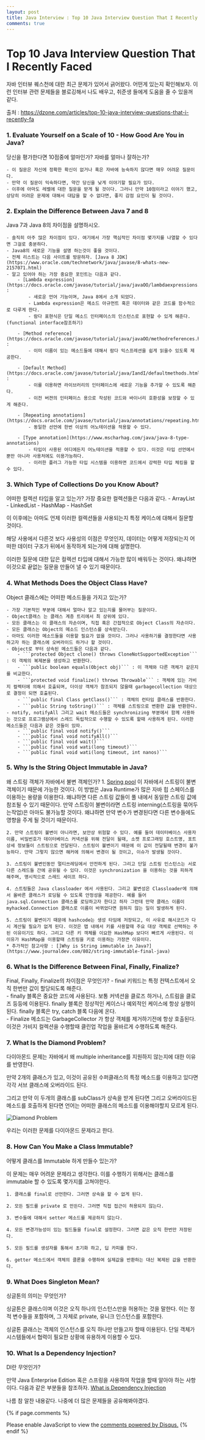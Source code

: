 ```yaml
---
layout: post
title: Java Interview : Top 10 Java Interview Question That I Recently Faced
comments: true
---
```

# Top 10 Java Interview Question That I Recently Faced
자바 인터뷰 퀘스천에 대한 최근 문제가 있어서 긁어왔다. 어떤게 있는지 확인해보자. 
이런 인터뷰 관련 문제들을 블로깅해서 나도 배우고, 취준생 들에게 도움을 줄 수 있을꺼 같다.  

출처 : https://dzone.com/articles/top-10-java-interview-questions-that-i-recently-fa

### 1. Evaluate Yourself on a Scale of 10 - How Good Are You in Java?
당신을 평가한다면 10점중에 얼마인가? 자바를 얼마나 잘하는가?

    - 이 질문은 자신에 정확한 확신이 없거나 혹은 자바에 능숙하지 않다면 매우 어려운 질문이다.
    - 만약 이 질문이 익숙하다면, 약간 당신을 낮게 이야기할 필요가 있다. 
    - 이후에 아마도 레벨에 대한 질문을 받게 될 것이다. 그러니 만약 10점이라고 이야기 했고, 상당히 어려운 문제에 대해서 대답을 할 수 없다면, 좋지 감점 요인이 될 것이다.
   
### 2. Explain the Difference Between Java 7 and 8
Java 7과 Java 8의 차이점을 설명하시오. 

    - 솔직히 아주 많은 차이점이 있다. 여기에서 가장 핵심적인 차이점 몇가지를 나열할 수 있다면 그걸로 충분하다. 
    - Java8의 새로운 기능을 설명 하는것이 좋을 것이다.
    - 전체 리스트는 다음 사이트를 방문하자. [Java 8 JDK](https://www.oracle.com/technetwork/java/javase/8-whats-new-2157071.html)
    - 알고 있어야 하는 가장 중요한 포인트는 다음과 같다. 
        - [Lambda expression](https://docs.oracle.com/javase/tutorial/java/javaOO/lambdaexpressions.html) : 
            - 새로운 언어 기능이며, Java 8에서 소개 되었다. 
            - Lambda expression은 메소드 아규먼트 혹은 데이터와 같은 코드를 함수적으로 다루게 한다.   
            - 람다 표현식은 단일 메소드 인터페이스의 인스턴스로 표현할 수 있게 해준다. (functional interface참조하기)
            
        - [Method reference](https://docs.oracle.com/javase/tutorial/java/javaOO/methodreferences.html) : 
            - 이미 이름이 있는 메소드들에 대해서 람다 익스프레션을 쉽게 읽을수 있도록 제공한다.
            
        - [Default Method](https://docs.oracle.com/javase/tutorial/java/IandI/defaultmethods.html) :
            - 이를 이용하면 라이브러리의 인터페이스에 새로운 기능을 추가할 수 있도록 해준다. 
            - 이전 버젼의 인터페이스 용으로 작성된 코드와 바이너리 호환성을 보장할 수 있게 해준다.
             
        - [Repeating annotations](https://docs.oracle.com/javase/tutorial/java/annotations/repeating.html)
            - 동일한 선언에 한번 이상의 어노테이션을 적용할 수 있다. 
           
        - [Type annotation](https://www.mscharhag.com/java/java-8-type-annotations)
            - 타입이 사용된 어디에든지 어노테이션을 적용할 수 있다. 이것은 타입 선언에서 뿐만 아니라 사용처에도 이용가능하다. 
            - 이러한 플러그 가능한 타입 시스템을 이용하면 코드에서 강력한 타입 체킹을 할 수 있다. 
            
### 3. Which Type of Collections Do you Know About?
어떠한 컬렉션 타입을 알고 있는가?
가장 중요한 컬렉션들은 다음과 같다. 
    - ArrayList
    - LinkedList
    - HashMap
    - HashSet
    
이 이후에는 아마도 언제 이러한 컬렉션들을 사용되는지 특정 케이스에 대해서 질문할 것이다. 

해당 사용에서 다른것 보다 사용성의 이점은 무엇인지, 데이터는 어떻게 저장되는지 어떠한 데이터 구조가 뒤에서 동작하게 되는가에 대해 설명한다.

이러한 질문에 대한 답은 컬렉션 타입에 대해서 가능한 많이 배워두는 것이다. 왜냐하면 이것으로 끝없는 질문을 만들어 낼 수 있기 때문이다. 

### 4. What Methods Does the Object Class Have?
Object 클래스에는 어떠한 메소드들을 가지고 있는가?

    - 가장 기본적인 부분에 대해서 얼마나 알고 있는지를 물어부는 질문이다. 
    - Object클래스 는 클래스 계층 트리에서 최 상위에 있다. 
    - 모든 클래스는 이 클래스의 자손이며, 직접 혹은 간접적으로 Object Class의 자손이다. 
    - 모든 클래스는 Object의 메소드 인스턴스를 상속받는다. 
    - 아마도 이러한 메소드들을 이용할 필요가 없을 것이다. 그러나 사용하기를 결정한다면 사용하고자 하는 클래스에 오버라이드 하거나 할 것이다. 
    - Object로 부터 상속된 메소드들은 다음과 같다.
        - ```protected Object clone() throws CloneNotSupportedException``` : 이 객체의 복제본을 생성하고 반환한다. 
        - ```public boolean equals(Object obj)``` : 이 객체와 다른 객체가 같은지를 비교한다. 
        - ```protected void finalize() throws Throwable``` : 객체에 있는 가비지 컬렉터에 의해서 호출되며, 더이상 객체가 참조되지 않을때 garbagecollection 대상으로 결정이 되면 호출된다. 
        - ```public final Class getClass()``` : 객체의 런타임 클래스를 반환한다. 
        - ```public String toString()``` : 객체를 스트링으로 변환한 값을 반환한다. 
    - notify, notifyAll 그리고 wait 메소드들은 synchronizing 부분에서 함께 사용하는 것으로 프로그램상에서 스레드 독립적으로 수행할 수 있도록 할때 사용하게 된다. 이러한 메소드들은 다음과 같은 것들이 있따. 
        - ```public final void notify()```
        - ```public final void notifyAll()```
        - ```public final void wait()```
        - ```public final void wati(long timeout)```
        - ```public final void wati(long timeout, int nanos)```
      
### 5. Why Is the String Object Immutable in Java?
왜 스트링 객체가 자바에서 불변 객체인가? 
    1. [Spring pool](https://www.journaldev.com/797/what-is-java-string-pool) 이 자바에서 스트링이 불변 객체이기 때문에 가능한 것이다. 
    이 방법은 Java Runtime가 많은 자바 힙 스페이스를 이용하는 용량을 이용한다. 왜냐하면 다른 스트링 값들이 풀 내에서 동일한 스트링 값에 참조될 수 있기 때문이다. 만약 스트링이 불변이라면 스트링 interning(스트링을 묶어두는작업)은 아마도 불가능할 것이다. 왜냐하면 만약 변수가 변경된다면 다른 변수들에도 영향을 주게 될 것이기 때문이다. 
    
    2. 만약 스트링이 불변이 아니라면, 보안상 위험할 수 있다. 예를 들어 데이터베이스 사용자 이름, 비밀번호가 데이터베이스 커넥션을 위해 전달이 될때, 소켓 프로그래밍 호스트명, 포트 상세 정보들이 스트링으로 전달된다. 스트링이 불변이기 때문에 이 값이 전달될때 변경이 불가능하다. 만약 그렇지 않으면 해커에 의해서 변경이 될 것이고, 이슈가 발생될 것이다. 
    
    3. 스트링이 불변인동안 멀티쓰레딩에서 안전하게 된다. 그리고 단일 스트링 인스턴스는 서로다른 스레드들 간에 공유될 수 있다. 이것은 synchronization 을 이용하는 것을 피하게 해주며, 명시적으로 스레드 세이프 하다.
    
    4. 스트링들은 Java classloader 에서 사용된다. 그리고 불변성은 Classloader에 의해서 올바른 클래스가 로딩될 수 있도록 안정성을 제공한다. 예를 들어 java.sql.Connection 클래스를 로딩하고자 한다고 하자 그런데 만약 클래스 이름이 myhacked.Connection 클래스로 이름이 바뀌었다면 원하지 않는 일이 발생하게 된다. 
    
    5. 스트링이 불변이기 때문에 hashcode는 생성 타임에 저장되고, 이 사유로 해시코드가 다시 계산될 필요가 없게 된다. 이것은 맵 내에서 키를 사용할때 주요 대상 객체로 선택하는 주된 이유이기도 하다. 그리고 다른 키 객체를 이요한 HashMap 보다더 빠르게 사용된다. 이 이유가 HashMap을 이용할때 스트링을 키로 이용하는 가장큰 이유이다. 
    * 추가적인 참고사항 : []Why is String immutable in Java?](https://www.journaldev.com/802/string-immutable-final-java)

### 6. What Is the Difference Between Final, Finally, Finalize?
Final, Finally, Finalize의 차이점은 무엇인가?
    - final 키워드는 특정 컨텍스트에서 오직 한번만 값이 할당되도록 해준다.  
    - finally 블록은 중요한 코드에 사용된다. 보통 커넥션을 클로즈 하거나, 스트림을 클로즈 등등에 이용된다.  finally 블록은 정상적인 케이스나 예외적인 케이스에 항상 실행이 된다. finally 블록은 try, catch 블록 다음에 온다.     
    - Finalize 메소드는 GarbageCollector 가 항상 객체를 제거하기전에 항상 호출된다. 이것은 가비지 컬렉션을 수행할때 클린업 작업을 올바르게 수행하도록 해준다.
   
### 7. What Is the Diamond Problem?
다이아몬드 문제는 자바에서 왜 multiple inheritance를 지원하지 않는지에 대한 이유를 반영한다.

만약 2개의 클래스가 있고, 이것이 공유된 수퍼클래스의 특정 메소드를 이용하고 있다면 각각 서브 클래스에 오버라이드 된다. 

그리고 만약 이 두개의 클래스를 subClass가 상속을 받게 된다면 그리고 오버라이드된 메소드를 호출하게 된다면 언어는 어떠한 클래스의 메소드를 이용해야할지 모르게 된다. 

![Diamond Problem](/img/201808/diamond-problem-multiple-inheritance.png)

우리는 이러한 문제를 다이아몬드 문제라고 한다. 

### 8. How Can You Make a Class Immutable?
어떻게 클래스를 Immutable 하게 만들수 있는가? 

이 문제는 매우 어려운 문제라고 생각한다. 이를 수행하기 위해서는 클래스를 immutable 할 수 있도록 몇가지를 고쳐야한다. 
    
    1. 클래스를 final로 선언한다. 그러면 상속을 할 수 없게 된다. 
    
    2. 모든 필드를 private 로 만든다. 그러면 직접 접근이 허용되지 않는다. 
    
    3. 변수들에 대해서 setter 메소드를 제공하지 않는다.
    
    4. 모든 변경가능성이 있는 필드들을 final로 설정한다. 그러면 값은 오직 한번만 저장된다.
    
    5. 모든 필드를 생성자를 통해서 초기화 하고, 딥 카피를 한다. 
    
    6. getter 메소드에서 객체의 클론을 수행하여 실제값을 반환하는 대신 복제된 값을 반환한다.
    
### 9. What Does Singleton Mean?
싱글톤의 의미는 무엇인가? 

싱글톤은 클래스이며 이것은 오직 하나의 인스턴스만을 허용하는 것을 말한다. 이는 정적 변수들을 포함하며, 그 자체로 private, 유니크 인스턴스를 포함한다. 

싱글톤 클래스는 객체의 인스턴스를 오직 하나만 만들고자 할때 이용된다. 단일 객체가 시스템들에서 협력이 필요한 상황에 유용하게 이용할 수 있다. 

### 10. What Is a Dependency Injection?
DI란 무엇인가?

만약 Java Enterprise Edition 혹은 스프링을 사용하여 작업을 할때 알아야 하는 사항이다. 
다음과 같은 부분들을 참조하자. [What is Dependency Injection](https://www.zoltanraffai.com/blog/different-dependency-injection-techniques/)
       

나름 참 알찬 내용같다. 
나중에 더 많은 문제들을 공유해봐야겠다. 


{% if page.comments %}
<div id="disqus_thread"></div>
<script>
   /**
     *  RECOMMENDED CONFIGURATION VARIABLES: EDIT AND UNCOMMENT THE SECTION BELOW TO INSERT DYNAMIC VALUES FROM YOUR PLATFORM OR CMS.
     *  LEARN WHY DEFINING THESE VARIABLES IS IMPORTANT: https://disqus.com/admin/universalcode/#configuration-variables
     */
    /*
    var disqus_config = function () {
        this.page.url = PAGE_URL;  // Replace PAGE_URL with your page's canonical URL variable
        this.page.identifier = PAGE_IDENTIFIER; // Replace PAGE_IDENTIFIER with your page's unique identifier variable
    };
    */
    (function() {  // DON'T EDIT BELOW THIS LINE
        var d = document;
        s = d.createElement('script'); 
        s.src = '//https-unclebae-github-io.disqus.com/embed.js';
        
        s.setAttribute('data-timestamp', +new Date());
        (d.head || d.body).appendChild(s);
    })();
</script>
<noscript>Please enable JavaScript to view the <a href="https://disqus.com/?ref_noscript" rel="nofollow">comments powered by Disqus.</a></noscript>
{% endif %}

